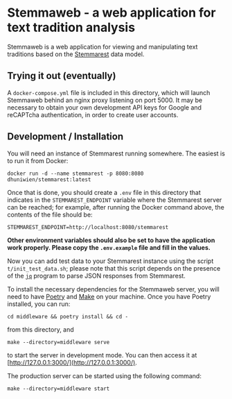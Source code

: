# Stemmaweb - a web application for text tradition analysis

Stemmaweb is a web application for viewing and manipulating text traditions based on
the [Stemmarest](http://dhuniwien.github.io/tradition_repo/) data model.

## Trying it out (eventually)

A `docker-compose.yml` file is included in this directory, which will launch Stemmaweb behind an nginx proxy listening
on port 5000. It may be necessary to obtain your own development API keys for Google and reCAPTcha authentication, in
order to create user accounts.

## Development / Installation

You will need an instance of Stemmarest running somewhere. The easiest is to run it from Docker:

```shell
docker run -d --name stemmarest -p 8080:8080 dhuniwien/stemmarest:latest
```

Once that is done, you should create a `.env` file in this directory that indicates in the `STEMMAREST_ENDPOINT`
variable where the Stemmarest server can be reached; for example, after running the Docker command above, the contents
of the file should be:

```shell
STEMMAREST_ENDPOINT=http://localhost:8080/stemmarest
```

**Other environment variables should also be set to have the application work properly. Please copy the `.env.example`
file and fill in the values.**

Now you can add test data to your Stemmarest instance using the script `t/init_test_data.sh`; please note that this
script depends on the presence of the [`jq`](https://stedolan.github.io/jq/) program to parse JSON responses from
Stemmarest.

To install the necessary dependencies for the Stemmaweb server, you will need to
have [Poetry](https://python-poetry.org/) and [Make](https://www.gnu.org/software/make/) on your machine. Once you have
Poetry installed, you can run:

```shell
cd middleware && poetry install && cd -
```

from this directory, and

```shell
make --directory=middleware serve
```

to start the server in development mode. You can then access it at [http://127.0.0.1:3000/](http://127.0.0.1:3000/).

The production server can be started using the following command:

```shell
make --directory=middleware start
```
